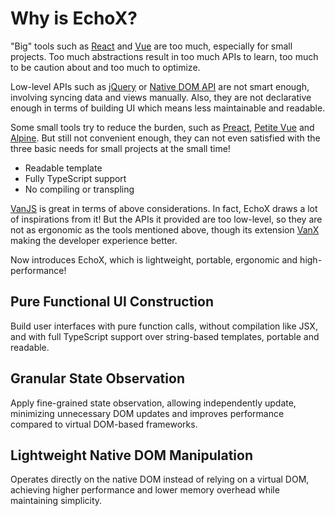 # Why is EchoX?

"Big" tools such as [React](https://react.dev/) and [Vue](https://vuejs.org/) are too much, especially for small projects. Too much abstractions result in too much APIs to learn, too much to be caution about and too much to optimize.

Low-level APIs such as [jQuery](https://jquery.com/) or [Native DOM API](https://developer.mozilla.org/en-US/docs/Web/API/Document_Object_Model) are not smart enough, involving syncing data and views manually. Also, they are not declarative enough in terms of building UI which means less maintainable and readable.

Some small tools try to reduce the burden, such as [Preact](https://preactjs.com/), [Petite Vue](https://github.com/vuejs/petite-vue) and [Alpine](https://alpinejs.dev/). But still not convenient enough, they can not even satisfied with the three basic needs for small projects at the small time!

- Readable template
- Fully TypeScript support
- No compiling or transpling

[VanJS](https://vanjs.org/) is great in terms of above considerations. In fact, EchoX draws a lot of inspirations from it! But the APIs it provided are too low-level, so they are not as ergonomic as the tools mentioned above, though its extension [VanX](https://vanjs.org/x) making the developer experience better.

Now introduces EchoX, which is lightweight, portable, ergonomic and high-performance!

## Pure Functional UI Construction

Build user interfaces with pure function calls, without compilation like JSX, and with full TypeScript support over string-based templates, portable and readable.

## Granular State Observation

Apply fine-grained state observation, allowing independently update, minimizing unnecessary DOM updates and improves performance compared to virtual DOM-based frameworks.

## Lightweight Native DOM Manipulation

Operates directly on the native DOM instead of relying on a virtual DOM, achieving higher performance and lower memory overhead while maintaining simplicity.
